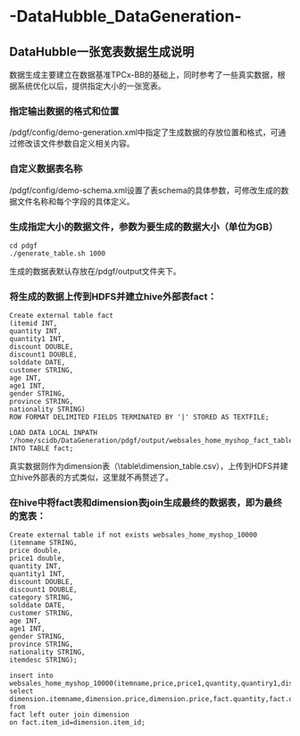 # -DataHubble_DataGeneration-
## DataHubble一张宽表数据生成说明
数据生成主要建立在数据基准TPCx-BB的基础上，同时参考了一些真实数据，根据系统优化以后，提供指定大小的一张宽表。
### 指定输出数据的格式和位置
/pdgf/config/demo-generation.xml中指定了生成数据的存放位置和格式，可通过修改该文件参数自定义相关内容。
### 自定义数据表名称
/pdgf/config/demo-schema.xml设置了表schema的具体参数，可修改生成的数据文件名称和每个字段的具体定义。
### 生成指定大小的数据文件，参数为要生成的数据大小（单位为GB）
```
cd pdgf
./generate_table.sh 1000
```
生成的数据表默认存放在/pdgf/output文件夹下。
### 将生成的数据上传到HDFS并建立hive外部表fact：
```
Create external table fact
(itemid INT,
quantity INT,
quantity1 INT,
discount DOUBLE,
discount1 DOUBLE,
solddate DATE,
customer STRING, 
age INT,
age1 INT,
gender STRING,
province STRING,
nationality STRING)
ROW FORMAT DELIMITED FIELDS TERMINATED BY '|' STORED AS TEXTFILE;

LOAD DATA LOCAL INPATH '/home/scidb/DataGeneration/pdgf/output/websales_home_myshop_fact_table.dat' INTO TABLE fact;
```
真实数据则作为dimension表（\table\dimension_table.csv），上传到HDFS并建立hive外部表的方式类似，这里就不再赘述了。
### 在hive中将fact表和dimension表join生成最终的数据表，即为最终的宽表：
```
Create external table if not exists websales_home_myshop_10000
(itemname STRING,
price double,
price1 double,
quantity INT,
quantity1 INT,
discount DOUBLE,
discount1 DOUBLE,
category STRING,
solddate DATE,
customer STRING, 
age INT,
age1 INT,
gender STRING,
province STRING,
nationality STRING,
itemdesc STRING);

insert into websales_home_myshop_10000(itemname,price,price1,quantity,quantiry1,discount,discount1,category,solddate,customer,age,age1,gender,province,nationality,itemdesc)
select dimension.itemname,dimension.price,dimension.price,fact.quantity,fact.quantity,fact.discount,fact.discount,dimension.category,fact.solddate,fact.customer,fact.age,fact.age,fact.gender,fact.province,fact.nationality,dimension.itemdesc from
fact left outer join dimension
on fact.item_id=dimension.item_id;
```
